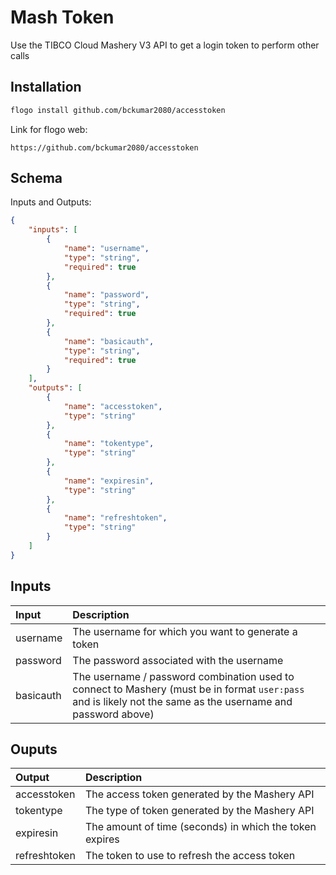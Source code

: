 # Mash Token

Use the TIBCO Cloud Mashery V3 API to get a login token to perform other calls

## Installation

```bash
flogo install github.com/bckumar2080/accesstoken
```
Link for flogo web:
```
https://github.com/bckumar2080/accesstoken
```

## Schema
Inputs and Outputs:

```json
{
    "inputs": [
        {
            "name": "username",
            "type": "string",
            "required": true
        },
        {
            "name": "password",
            "type": "string",
            "required": true
        },
        {
            "name": "basicauth",
            "type": "string",
            "required": true
        }
    ],
    "outputs": [
        {
            "name": "accesstoken",
            "type": "string"
        },
        {
            "name": "tokentype",
            "type": "string"
        },
        {
            "name": "expiresin",
            "type": "string"
        },
        {
            "name": "refreshtoken",
            "type": "string"
        }
    ]
}
```
## Inputs
| Input     | Description    |
|:----------|:---------------|
| username  | The username for which you want to generate a token |
| password  | The password associated with the username |
| basicauth | The username / password combination used to connect to Mashery (must be in format `user:pass` and is likely not the same as the username and password above) |

## Ouputs
| Output       | Description                                             |
|:-------------|:--------------------------------------------------------|
| accesstoken  | The access token generated by the Mashery API           |
| tokentype    | The type of token generated by the Mashery API          |
| expiresin    | The amount of time (seconds) in which the token expires |
| refreshtoken | The token to use to refresh the access token            |
